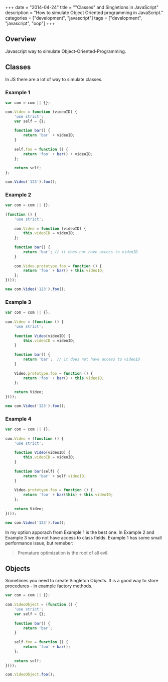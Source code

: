 +++
date = "2014-04-24"
title = "\"Classes\" and Singletions in JavaScript"
description = "How to simulate Object Oriented programming in JavaScript."
categories = ["development", "javascript"]
tags = ["development", "javascript", "oop"]
+++

## Overview

Javascript way to simulate Object-Oriented-Programming.

## Classes

In JS there are a lot of way to simulate classes.

### Example 1

```javascript
var com = com || {};

com.Video = function (videoID) {
    'use strict';
    var self = {};
 
    function bar() {
        return 'bar' + videoID;
    }
 
    self.foo = function () {
        return 'foo' + bar() + videoID;
    };
 
    return self;
};

com.Video('123').foo();
```

### Example 2

```javascript
var com = com || {};
 
(function () {
    'use strict';
 
    com.Video = function (videoID) {
        this.videoID = videoID;
    };
 
    function bar() {
        return 'bar'; // it does not have access to videoID
    }
 
    com.Video.prototype.foo = function () {
        return 'foo' + bar() + this.videoID;
    };
}());

new com.Video('123').foo();
```

### Example 3

```javascript
var com = com || {};
 
com.Video = (function () {
    'use strict';
 
    function Video(videoID) {
        this.videoID = videoID;
    }
 
    function bar() {
        return 'bar';  // it does not have access to videoID
    }
 
    Video.prototype.foo = function () {
        return 'foo' + bar() + this.videoID;
    };
 
    return Video;
}());

new com.Video('123').foo();
```

### Example 4

```javascript
var com = com || {};
 
com.Video = (function () {
    'use strict';
 
    function Video(videoID) {
        this.videoID = videoID;
    }
 
    function bar(self) {
        return 'bar' + self.videoID;
    }
 
    Video.prototype.foo = function () {
        return 'foo' + bar(this) + this.videoID;
    };
 
    return Video;
}());

new com.Video('123').foo();
```

In my option apporach from Example 1 is the best one. In Example 2 and Example 3 we do not have access to class fields. Example 1 has some small performance issue, but remeber:

> Premature optimization is the root of all evil.

## Objects

Sometimes you need to create Singleton Objects. It is a good way to store procedures - in example factory methods.

```javascript
var com = com || {};
 
com.VideoObject = (function () {
    'use strict';
    var self = {};
 
    function bar() {
        return 'bar';
    }
 
    self.foo = function () {
        return 'foo' + bar();
    };
 
    return self;
}());

com.VideoObject.foo();
```